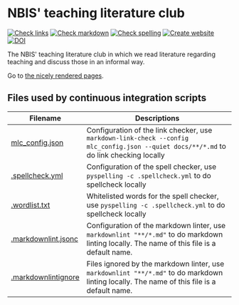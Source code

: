 # NBIS' teaching literature club

<!-- markdownlint-disable MD013 --><!-- Badges cannot be split up over lines, hence will break 80 characters per line -->

[![Check links](https://github.com/NBISweden/teaching_literature_club/actions/workflows/check_links.yaml/badge.svg?branch=main)](https://github.com/NBISweden/teaching_literature_club/actions/workflows/check_links.yaml)
[![Check markdown](https://github.com/NBISweden/teaching_literature_club/actions/workflows/check_markdown.yaml/badge.svg?branch=main)](https://github.com/NBISweden/teaching_literature_club/actions/workflows/check_markdown.yaml)
[![Check spelling](https://github.com/NBISweden/teaching_literature_club/actions/workflows/check_spelling.yaml/badge.svg?branch=main)](https://github.com/NBISweden/teaching_literature_club/actions/workflows/check_spelling.yaml)
[![Create website](https://github.com/NBISweden/teaching_literature_club/actions/workflows/create_website.yaml/badge.svg?branch=main)](https://github.com/NBISweden/teaching_literature_club/actions/workflows/create_website.yaml)
[![DOI](https://zenodo.org/badge/DOI/10.5281/zenodo.14893427.svg)](https://doi.org/10.5281/zenodo.14893427)

<!-- markdownlint-enable MD013 -->

The NBIS' teaching literature club
in which we read literature regarding teaching
and discuss those in an informal way.

Go to [the nicely rendered pages](https://bit.ly/teaching_literature_club).

## Files used by continuous integration scripts

<!-- markdownlint-disable MD013 --><!-- Tables cannot be split up over lines, hence will break 80 characters per line -->

| Filename                                   | Descriptions                                                                                                                                |
| ------------------------------------------ | ------------------------------------------------------------------------------------------------------------------------------------------- |
| [mlc_config.json](mlc_config.json)         | Configuration of the link checker, use `markdown-link-check --config mlc_config.json --quiet docs/**/*.md` to do link checking locally      |
| [.spellcheck.yml](.spellcheck.yml)         | Configuration of the spell checker, use `pyspelling -c .spellcheck.yml` to do spellcheck locally                                            |
| [.wordlist.txt](.wordlist.txt)             | Whitelisted words for the spell checker, use `pyspelling -c .spellcheck.yml` to do spellcheck locally                                       |
| [.markdownlint.jsonc](.markdownlint.jsonc) | Configuration of the markdown linter, use `markdownlint "**/*.md"` to do markdown linting locally. The name of this file is a default name. |
| [.markdownlintignore](.markdownlintignore) | Files ignored by the markdown linter, use `markdownlint "**/*.md"` to do markdown linting locally. The name of this file is a default name. |

<!-- markdownlint-enable MD013 -->
